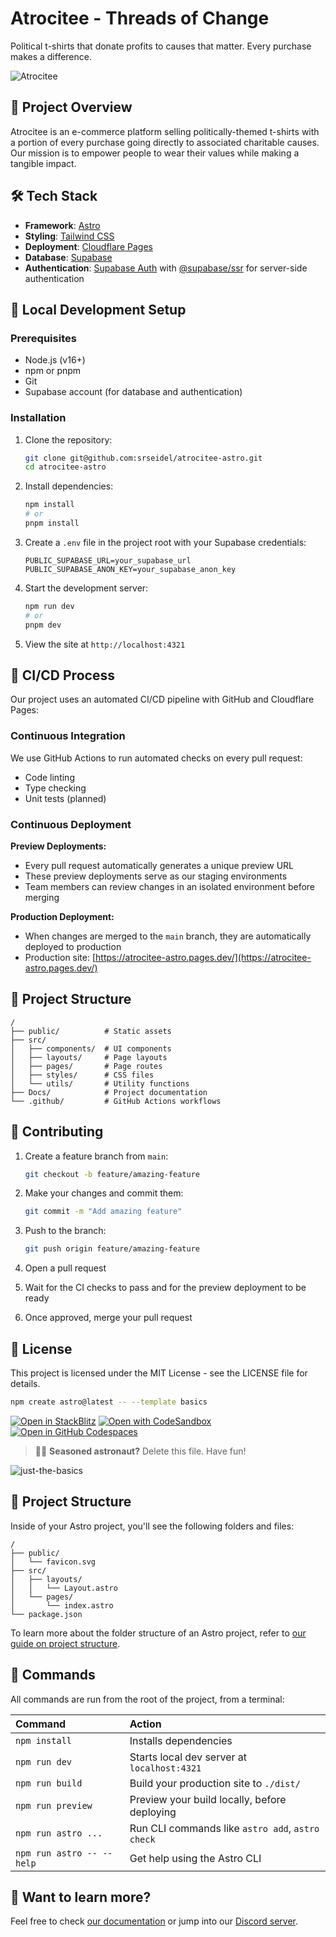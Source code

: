 # Atrocitee - Threads of Change

Political t-shirts that donate profits to causes that matter. Every purchase makes a difference.

![Atrocitee](https://4480144f.atrocitee-astro.pages.dev/images/atrocitee-logo.svg)

## 🚀 Project Overview

Atrocitee is an e-commerce platform selling politically-themed t-shirts with a portion of every purchase going directly to associated charitable causes. Our mission is to empower people to wear their values while making a tangible impact.

## 🛠️ Tech Stack

- **Framework**: [Astro](https://astro.build/)
- **Styling**: [Tailwind CSS](https://tailwindcss.com/)
- **Deployment**: [Cloudflare Pages](https://pages.cloudflare.com/)
- **Database**: [Supabase](https://supabase.com/)
- **Authentication**: [Supabase Auth](https://supabase.com/auth) with [@supabase/ssr](https://supabase.com/docs/guides/auth/auth-helpers) for server-side authentication

## 🔧 Local Development Setup

### Prerequisites

- Node.js (v16+)
- npm or pnpm
- Git
- Supabase account (for database and authentication)

### Installation

1. Clone the repository:
   ```bash
   git clone git@github.com:srseidel/atrocitee-astro.git
   cd atrocitee-astro
   ```

2. Install dependencies:
   ```bash
   npm install
   # or
   pnpm install
   ```

3. Create a `.env` file in the project root with your Supabase credentials:
   ```
   PUBLIC_SUPABASE_URL=your_supabase_url
   PUBLIC_SUPABASE_ANON_KEY=your_supabase_anon_key
   ```

4. Start the development server:
   ```bash
   npm run dev
   # or
   pnpm dev
   ```

5. View the site at `http://localhost:4321`

## 🔄 CI/CD Process

Our project uses an automated CI/CD pipeline with GitHub and Cloudflare Pages:

### Continuous Integration

We use GitHub Actions to run automated checks on every pull request:
- Code linting
- Type checking
- Unit tests (planned)

### Continuous Deployment

**Preview Deployments:**
- Every pull request automatically generates a unique preview URL
- These preview deployments serve as our staging environments
- Team members can review changes in an isolated environment before merging

**Production Deployment:**
- When changes are merged to the `main` branch, they are automatically deployed to production
- Production site: [https://atrocitee-astro.pages.dev/](https://atrocitee-astro.pages.dev/)

## 📁 Project Structure

```
/
├── public/          # Static assets
├── src/
│   ├── components/  # UI components
│   ├── layouts/     # Page layouts
│   ├── pages/       # Page routes
│   ├── styles/      # CSS files
│   └── utils/       # Utility functions
├── Docs/            # Project documentation
└── .github/         # GitHub Actions workflows
```

## 🤝 Contributing

1. Create a feature branch from `main`:
   ```bash
   git checkout -b feature/amazing-feature
   ```

2. Make your changes and commit them:
   ```bash
   git commit -m "Add amazing feature"
   ```

3. Push to the branch:
   ```bash
   git push origin feature/amazing-feature
   ```

4. Open a pull request

5. Wait for the CI checks to pass and for the preview deployment to be ready

6. Once approved, merge your pull request

## 📝 License

This project is licensed under the MIT License - see the LICENSE file for details.

```sh
npm create astro@latest -- --template basics
```

[![Open in StackBlitz](https://developer.stackblitz.com/img/open_in_stackblitz.svg)](https://stackblitz.com/github/withastro/astro/tree/latest/examples/basics)
[![Open with CodeSandbox](https://assets.codesandbox.io/github/button-edit-lime.svg)](https://codesandbox.io/p/sandbox/github/withastro/astro/tree/latest/examples/basics)
[![Open in GitHub Codespaces](https://github.com/codespaces/badge.svg)](https://codespaces.new/withastro/astro?devcontainer_path=.devcontainer/basics/devcontainer.json)

> 🧑‍🚀 **Seasoned astronaut?** Delete this file. Have fun!

![just-the-basics](https://github.com/withastro/astro/assets/2244813/a0a5533c-a856-4198-8470-2d67b1d7c554)

## 🚀 Project Structure

Inside of your Astro project, you'll see the following folders and files:

```text
/
├── public/
│   └── favicon.svg
├── src/
│   ├── layouts/
│   │   └── Layout.astro
│   └── pages/
│       └── index.astro
└── package.json
```

To learn more about the folder structure of an Astro project, refer to [our guide on project structure](https://docs.astro.build/en/basics/project-structure/).

## 🧞 Commands

All commands are run from the root of the project, from a terminal:

| Command                   | Action                                           |
| :------------------------ | :----------------------------------------------- |
| `npm install`             | Installs dependencies                            |
| `npm run dev`             | Starts local dev server at `localhost:4321`      |
| `npm run build`           | Build your production site to `./dist/`          |
| `npm run preview`         | Preview your build locally, before deploying     |
| `npm run astro ...`       | Run CLI commands like `astro add`, `astro check` |
| `npm run astro -- --help` | Get help using the Astro CLI                     |

## 👀 Want to learn more?

Feel free to check [our documentation](https://docs.astro.build) or jump into our [Discord server](https://astro.build/chat).

